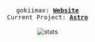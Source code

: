 <p align="center">
  <samp>
    gokiimax:
    <b><a href="https://gokiimax.github.io/">Website</a></b>
  </samp>
  <br>
  <samp>
    Current Project:
    <b><a href="https://github.com/gokiimax/astro">Astro</a></b>
  </samp>
<br> 
<br> 
  <img src="https://github-readme-stats.vercel.app/api?username=gokiimax&theme=rose_pine" alt="stats">
</p>
